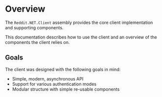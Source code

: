 # Overview

The `Reddit.NET.Client` assembly provides the core client implementation and supporting components.

This documentation describes how to use the client and an overview of the components the client relies on.

## Goals

The client was designed with the following goals in mind:

- Simple, modern, asynchronous API
- Support for various authentication modes
- Modular structure with simple re-usable components